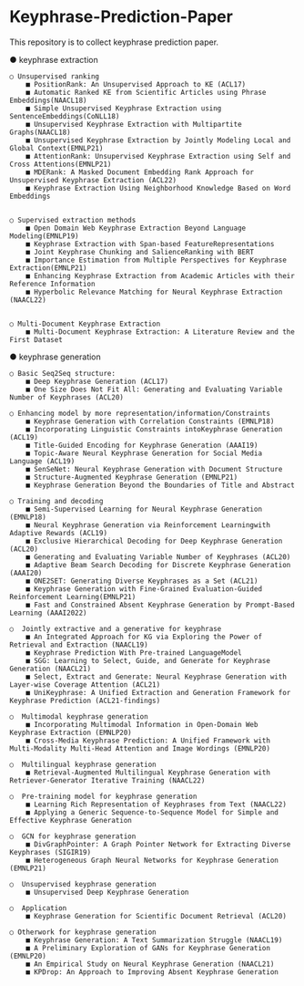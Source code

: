 # Keyphrase-Prediction-Paper

This repository is to collect keyphrase prediction paper.


● keyphrase extraction

	○ Unsupervised ranking
		■ PositionRank: An Unsupervised Approach to KE (ACL17)
		■ Automatic Ranked KE from Scientific Articles using Phrase Embeddings(NAACL18)
		■ Simple Unsupervised Keyphrase Extraction using SentenceEmbeddings(CoNLL18)
		■ Unsupervised Keyphrase Extraction with Multipartite Graphs(NAACL18)
		■ Unsupervised Keyphrase Extraction by Jointly Modeling Local and Global Context(EMNLP21)
		■ AttentionRank: Unsupervised Keyphrase Extraction using Self and Cross Attentions(EMNLP21)
		■ MDERank: A Masked Document Embedding Rank Approach for Unsupervised Keyphrase Extraction (ACL22)
		■ Keyphrase Extraction Using Neighborhood Knowledge Based on Word Embeddings


	○ Supervised extraction methods
		■ Open Domain Web Keyphrase Extraction Beyond Language Modeling(EMNLP19)
		■ Keyphrase Extraction with Span-based FeatureRepresentations
		■ Joint Keyphrase Chunking and SalienceRanking with BERT
		■ Importance Estimation from Multiple Perspectives for Keyphrase Extraction(EMNLP21)
		■ Enhancing Keyphrase Extraction from Academic Articles with their Reference Information
		■ Hyperbolic Relevance Matching for Neural Keyphrase Extraction (NAACL22)

	
	○ Multi-Document Keyphrase Extraction
		■ Multi-Document Keyphrase Extraction: A Literature Review and the First Dataset

   
● keyphrase generation

	○ Basic Seq2Seq structure:
		■ Deep Keyphrase Generation (ACL17)
		■ One Size Does Not Fit All: Generating and Evaluating Variable Number of Keyphrases (ACL20)

	○ Enhancing model by more representation/information/Constraints
		■ Keyphrase Generation with Correlation Constraints (EMNLP18)
		■ Incorporating Linguistic Constraints intoKeyphrase Generation (ACL19)
		■ Title-Guided Encoding for Keyphrase Generation (AAAI19)
		■ Topic-Aware Neural Keyphrase Generation for Social Media Language (ACL19)
		■ SenSeNet: Neural Keyphrase Generation with Document Structure
		■ Structure-Augmented Keyphrase Generation (EMNLP21)
		■ Keyphrase Generation Beyond the Boundaries of Title and Abstract

	○ Training and decoding
		■ Semi-Supervised Learning for Neural Keyphrase Generation (EMNLP18)
		■ Neural Keyphrase Generation via Reinforcement Learningwith Adaptive Rewards (ACL19)
		■ Exclusive Hierarchical Decoding for Deep Keyphrase Generation (ACL20)
		■ Generating and Evaluating Variable Number of Keyphrases (ACL20)
		■ Adaptive Beam Search Decoding for Discrete Keyphrase Generation (AAAI20)
		■ ONE2SET: Generating Diverse Keyphrases as a Set (ACL21)
   		■ Keyphrase Generation with Fine-Grained Evaluation-Guided Reinforcement Learning(EMNLP21)
   		■ Fast and Constrained Absent Keyphrase Generation by Prompt-Based Learning (AAAI2022)

	○  Jointly extractive and a generative for keyphrase
		■ An Integrated Approach for KG via Exploring the Power of Retrieval and Extraction (NAACL19)
		■ Keyphrase Prediction With Pre-trained LanguageModel
		■ SGG: Learning to Select, Guide, and Generate for Keyphrase Generation (NAACL21)
		■ Select, Extract and Generate: Neural Keyphrase Generation with Layer-wise Coverage Attention (ACL21)
		■ UniKeyphrase: A Unified Extraction and Generation Framework for Keyphrase Prediction (ACL21-findings)

	○  Multimodal keyphrase generation
		■ Incorporating Multimodal Information in Open-Domain Web Keyphrase Extraction (EMNLP20)
		■ Cross-Media Keyphrase Prediction: A Unified Framework with Multi-Modality Multi-Head Attention and Image Wordings (EMNLP20)

	○  Multilingual keyphrase generation
		■ Retrieval-Augmented Multilingual Keyphrase Generation with Retriever-Generator Iterative Training (NAACL22)

	○  Pre-training model for keyphrase generation
		■ Learning Rich Representation of Keyphrases from Text (NAACL22)
		■ Applying a Generic Sequence-to-Sequence Model for Simple and Effective Keyphrase Generation

	○  GCN for keyphrase generation
		■ DivGraphPointer: A Graph Pointer Network for Extracting Diverse Keyphrases (SIGIR19)
		■ Heterogeneous Graph Neural Networks for Keyphrase Generation (EMNLP21)

	○  Unsupervised keyphrase generation
		■ Unsupervised Deep Keyphrase Generation

	○  Application
		■ Keyphrase Generation for Scientific Document Retrieval (ACL20)

	○ Otherwork for keyphrase generation
		■ Keyphrase Generation: A Text Summarization Struggle (NAACL19)
		■ A Preliminary Exploration of GANs for Keyphrase Generation (EMNLP20)
		■ An Empirical Study on Neural Keyphrase Generation (NAACL21)
		■ KPDrop: An Approach to Improving Absent Keyphrase Generation

